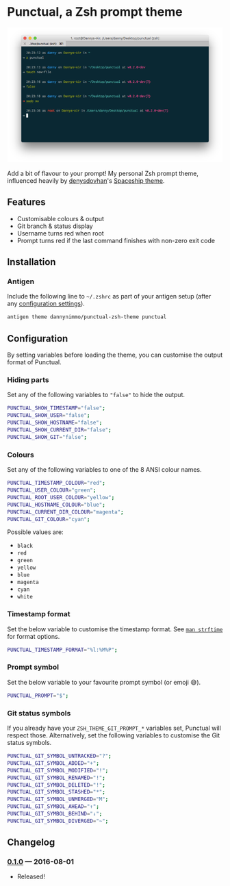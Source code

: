 # Punctual, a Zsh prompt theme

![Screenshot of Punctual in action](./screenshot.png)

Add a bit of flavour to your prompt! My personal Zsh prompt theme, influenced heavily by [denysdovhan](https://github.com/denysdovhan)'s [Spaceship theme](https://github.com/denysdovhan/spaceship-zsh-theme).


## Features

* Customisable colours & output
* Git branch & status display
* Username turns red when root
* Prompt turns red if the last command finishes with non-zero exit code


## Installation

### Antigen
Include the following line to `~/.zshrc` as part of your antigen setup (after any [configuration settings](#configuration)).
```zsh
antigen theme dannynimmo/punctual-zsh-theme punctual
```


## Configuration

By setting variables before loading the theme, you can customise the output format of Punctual.

### Hiding parts

Set any of the following variables to `"false"` to hide the output.

```zsh
PUNCTUAL_SHOW_TIMESTAMP="false";
PUNCTUAL_SHOW_USER="false";
PUNCTUAL_SHOW_HOSTNAME="false";
PUNCTUAL_SHOW_CURRENT_DIR="false";
PUNCTUAL_SHOW_GIT="false";
```

### Colours

Set any of the following variables to one of the 8 ANSI colour names.

```zsh
PUNCTUAL_TIMESTAMP_COLOUR="red";
PUNCTUAL_USER_COLOUR="green";
PUNCTUAL_ROOT_USER_COLOUR="yellow";
PUNCTUAL_HOSTNAME_COLOUR="blue";
PUNCTUAL_CURRENT_DIR_COLOUR="magenta";
PUNCTUAL_GIT_COLOUR="cyan";
```

Possible values are:

* `black`
* `red`
* `green`
* `yellow`
* `blue`
* `magenta`
* `cyan`
* `white`

### Timestamp format

Set the below variable to customise the timestamp format. See [`man strftime`](http://man7.org/linux/man-pages/man3/strftime.3.html) for format options.

```zsh
PUNCTUAL_TIMESTAMP_FORMAT="%l:%M%P";
```

### Prompt symbol

Set the below variable to your favourite prompt symbol (or emoji 😅).

```zsh
PUNCTUAL_PROMPT="$";
```

### Git status symbols

If you already have your `ZSH_THEME_GIT_PROMPT_*` variables set, Punctual will respect those. Alternatively, set the following variables to customise the Git status symbols.

```zsh
PUNCTUAL_GIT_SYMBOL_UNTRACKED="?";
PUNCTUAL_GIT_SYMBOL_ADDED="+";
PUNCTUAL_GIT_SYMBOL_MODIFIED="!";
PUNCTUAL_GIT_SYMBOL_RENAMED="!";
PUNCTUAL_GIT_SYMBOL_DELETED="!";
PUNCTUAL_GIT_SYMBOL_STASHED="*";
PUNCTUAL_GIT_SYMBOL_UNMERGED="M";
PUNCTUAL_GIT_SYMBOL_AHEAD="↑";
PUNCTUAL_GIT_SYMBOL_BEHIND="↓";
PUNCTUAL_GIT_SYMBOL_DIVERGED="~";
```


## Changelog

### [0.1.0](https://github.com/dannynimmo/punctual-zsh-theme/releases/tag/v0.1.0) — 2016-08-01
* Released!
